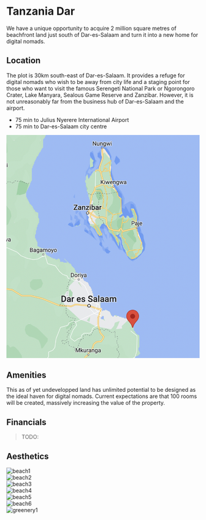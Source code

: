 # Tanzania Dar

We have a unique opportunity to acquire 2 million square metres of beachfront land just south of Dar-es-Salaam and turn it into a new home for digital nomads. 

## Location

The plot is 30km south-east of Dar-es-Salaam. It provides a refuge for digital nomads who wish to be away from city life and a staging point for those who want to visit the famous Serengeti National Park or Ngorongoro Crater, Lake Manyara, Sealous Game Reserve and Zanzibar. However, it is not unreasonably far from the business hub of Dar-es-Salaam and the airport. 
- 75 min to Julius Nyerere International Airport
- 75 min to Dar-es-Salaam city centre

![map_location](img/map_location.png)  

## Amenities

This as of yet undevelopped land has unlimited potential to be designed as the ideal haven for digital nomads. Current expectations are that 100 rooms will be created, massively increasing the value of the property.

## Financials

> TODO:

## Aesthetics

![beach1](img/beach1.png)  
![beach2](img/beach2.png)  
![beach3](img/beach3.png)  
![beach4](img/beach4.png)  
![beach5](img/beach5.png)  
![beach6](img/beach6.png)  
![greenery1](img/greenery1.png)  